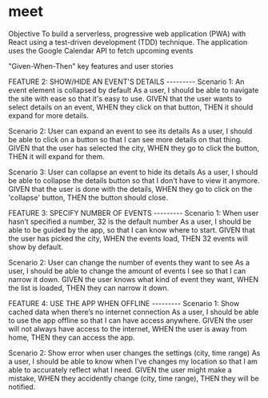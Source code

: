 # meet

Objective
To build a serverless, progressive web application (PWA) with React using a test-driven
development (TDD) technique. The application uses the Google Calendar API to fetch
upcoming events

"Given-When-Then" key features and user stories


FEATURE 2: SHOW/HIDE AN EVENT'S DETAILS ---------
Scenario 1: An event element is collapsed by default
As a user, I should be able to navigate the site with ease so that it's easy to use.
GIVEN that the user wants to select details on an event, WHEN they click on that button, THEN it should expand for more details.

Scenario 2: User can expand an event to see its details
As a user, I should be able to click on a button so that I can see more details on that thing.
GIVEN that the user has selected the city, WHEN they go to click the button, THEN it will expand for them.

Scenario 3: User can collapse an event to hide its details
As a user, I should be able to collapse the details button so that I don't have to view it anymore.
GIVEN that the user is done with the details, WHEN they go to click on the 'collapse' button, THEN the button should close. 

FEATURE 3: SPECIFY NUMBER OF EVENTS ---------
Scenario 1: When user hasn’t specified a number, 32 is the default number
As a user, I should be able to be guided by the app, so that I can know where to start.
GIVEN that the user has picked the city, WHEN the events load, THEN 32 events will show by default.

Scenario 2: User can change the number of events they want to see
As a user, I should be able to change the amount of events I see so that I can narrow it down.
GIVEN the user knows what kind of event they want, WHEN the list is loaded, THEN they can narrow it down. 

FEATURE 4: USE THE APP WHEN OFFLINE ---------
Scenario 1: Show cached data when there’s no internet connection
As a user, I should be able to use the app offline so that I can have access anywhere.
GIVEN the user will not always have access to the internet, WHEN the user is away from home, THEN they can access the app.

Scenario 2: Show error when user changes the settings (city, time range)
As a user, I should be able to know when I've changes my location so that I am able to accurately reflect what I need.
GIVEN the user might make a mistake, WHEN they accidently change (city, time range), THEN they will be notified.
